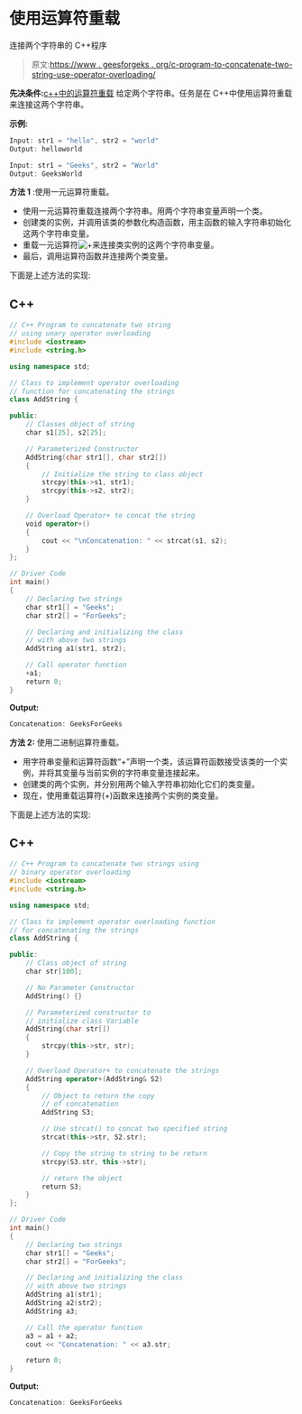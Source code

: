 # 使用运算符重载

连接两个字符串的 C++程序

> 原文:[https://www . geesforgeks . org/c-program-to-concatenate-two-string-use-operator-overloading/](https://www.geeksforgeeks.org/c-program-to-concatenate-two-strings-using-operator-overloading/)

**先决条件:**[c++中的运算符重载](https://www.geeksforgeeks.org/types-of-operator-overloading-in-c/)
给定两个字符串。任务是在 C++中使用运算符重载来连接这两个字符串。

**示例:**

```cpp
Input: str1 = "hello", str2 = "world"
Output: helloworld

Input: str1 = "Geeks", str2 = "World"
Output: GeeksWorld
```

**方法 1** :使用一元运算符重载。

*   使用一元运算符重载连接两个字符串。用两个字符串变量声明一个类。
*   创建类的实例，并调用该类的参数化构造函数，用主函数的输入字符串初始化这两个字符串变量。
*   重载一元运算符![+  ](img/47acf37fe84c4cb27fc7a8b69add4080.png "Rendered by QuickLaTeX.com")来连接类实例的这两个字符串变量。
*   最后，调用运算符函数并连接两个类变量。

下面是上述方法的实现:

## C++

```cpp
// C++ Program to concatenate two string
// using unary operator overloading
#include <iostream>
#include <string.h>

using namespace std;

// Class to implement operator overloading
// function for concatenating the strings
class AddString {

public:
    // Classes object of string
    char s1[25], s2[25];

    // Parameterized Constructor
    AddString(char str1[], char str2[])
    {
        // Initialize the string to class object
        strcpy(this->s1, str1);
        strcpy(this->s2, str2);
    }

    // Overload Operator+ to concat the string
    void operator+()
    {
        cout << "\nConcatenation: " << strcat(s1, s2);
    }
};

// Driver Code
int main()
{
    // Declaring two strings
    char str1[] = "Geeks";
    char str2[] = "ForGeeks";

    // Declaring and initializing the class
    // with above two strings
    AddString a1(str1, str2);

    // Call operator function
    +a1;
    return 0;
}
```

**Output:** 

```cpp
Concatenation: GeeksForGeeks
```

**方法 2:** 使用二进制运算符重载。

*   用字符串变量和运算符函数“+”声明一个类，该运算符函数接受该类的一个实例，并将其变量与当前实例的字符串变量连接起来。
*   创建类的两个实例，并分别用两个输入字符串初始化它们的类变量。
*   现在，使用重载运算符(+)函数来连接两个实例的类变量。

下面是上述方法的实现:

## C++

```cpp
// C++ Program to concatenate two strings using
// binary operator overloading
#include <iostream>
#include <string.h>

using namespace std;

// Class to implement operator overloading function
// for concatenating the strings
class AddString {

public:
    // Class object of string
    char str[100];

    // No Parameter Constructor
    AddString() {}

    // Parameterized constructor to
    // initialize class Variable
    AddString(char str[])
    {
        strcpy(this->str, str);
    }

    // Overload Operator+ to concatenate the strings
    AddString operator+(AddString& S2)
    {
        // Object to return the copy
        // of concatenation
        AddString S3;

        // Use strcat() to concat two specified string
        strcat(this->str, S2.str);

        // Copy the string to string to be return
        strcpy(S3.str, this->str);

        // return the object
        return S3;
    }
};

// Driver Code
int main()
{
    // Declaring two strings
    char str1[] = "Geeks";
    char str2[] = "ForGeeks";

    // Declaring and initializing the class
    // with above two strings
    AddString a1(str1);
    AddString a2(str2);
    AddString a3;

    // Call the operator function
    a3 = a1 + a2;
    cout << "Concatenation: " << a3.str;

    return 0;
}
```

**Output:** 

```cpp
Concatenation: GeeksForGeeks
```
